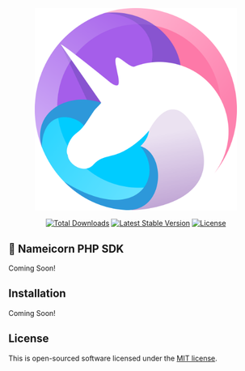 <p align="center"><a href="https://develop.scot" target="_blank"><img src="https://raw.githubusercontent.com/nameicorn/sdk/master/logo.png" width="400"></a></p>

<p align="center">
<a href="https://packagist.org/packages/nameicorn/sdk"><img src="https://img.shields.io/packagist/dt/nameicorn/sdk" alt="Total Downloads"></a>
<a href="https://packagist.org/packages/nameicorn/sdk"><img src="https://img.shields.io/packagist/v/nameicorn/sdk" alt="Latest Stable Version"></a>
<a href="https://packagist.org/packages/nameicorn/sdk"><img src="https://img.shields.io/packagist/l/nameicorn/sdk" alt="License"></a>
</p>

## 🦄 Nameicorn PHP SDK

Coming Soon!

## Installation

Coming Soon!

## License

This is open-sourced software licensed under the [MIT license](https://opensource.org/licenses/MIT).
